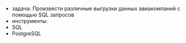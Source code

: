 - задача:
Произвести различные выгрузки данных авиакомпаний с помощью SQL запросов
- инструменты:
 - SQL
 - PostgreSQL
